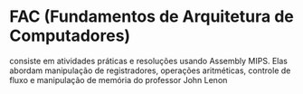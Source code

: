 # FAC (Fundamentos de Arquitetura de Computadores)

consiste em atividades práticas e resoluções usando Assembly MIPS. Elas abordam manipulação de registradores, operações aritméticas, controle de fluxo e manipulação de memória
do professor John Lenon
